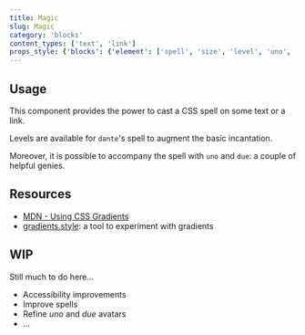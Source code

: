 ```yaml
---
title: Magic
slug: Magic
category: 'blocks'
content_types: ['text', 'link']
props_style: {'blocks': {'element': ['spell', 'size', 'level', 'uno', 'due']}}
---
```


## Usage

This component provides the power to cast a CSS spell on some text or a link.

Levels are available for `dante`'s spell to augment the basic incantation.

Moreover, it is possible to accompany the spell with `uno` and `due`: a couple of helpful genies.

## Resources

- [MDN - Using CSS Gradients](https://developer.mozilla.org/en-US/docs/Web/CSS/CSS_images/Using_CSS_gradients)
- [gradients.style](https://gradient.style): a tool to experiment with gradients

## WIP

Still much to do here...

- Accessibility improvements
- Improve spells
- Refine _uno_ and _due_ avatars
- ...
